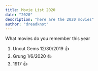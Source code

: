 ```yaml
---
title: Movie List 2020
date: "2020"
description: "here are the 2020 movies"
author: "dreadknot"
---
```

What movies do you remember this year
1. Uncut Gems 12/30/2019 👍
1. Grung 1/6/2020 👍
1. 1917 👍
